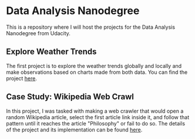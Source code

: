 # Data Analysis Nanodegree

This is a repository where I will host the projects for the Data Analysis Nanodegree from Udacity.

## Explore Weather Trends

The first project is to explore the weather trends globally and locally and make observations based on charts made from both data. You can find the project [here](Explore%20Weather%20Trends).

## Case Study: Wikipedia Web Crawl

In this project, I was tasked with making a web crawler that would open a random Wikipedia article, select the first article link inside it, and follow that pattern until it reaches the article "Philosophy" or fail to do so. The details of the project and its implementation can be found [here](Wikipedia%20Web%20Crawl).
